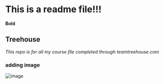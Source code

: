 # This is a readme file!!!

**Bold** 

## Treehouse

*This repo is for all my course file completed through teamtreehouse.com*

### adding image

![image](https://user-images.githubusercontent.com/19203473/42024172-2c0bfd8a-7af4-11e8-983f-17e5d7a0287a.png)
